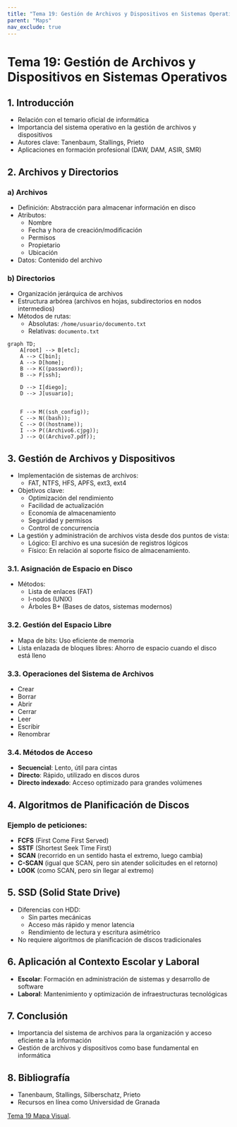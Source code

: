 ```yaml
---
title: "Tema 19: Gestión de Archivos y Dispositivos en Sistemas Operativos"
parent: "Maps"
nav_exclude: true
---
```



# Tema 19: Gestión de Archivos y Dispositivos en Sistemas Operativos

## 1. Introducción
- Relación con el temario oficial de informática
- Importancia del sistema operativo en la gestión de archivos y dispositivos
- Autores clave: Tanenbaum, Stallings, Prieto
- Aplicaciones en formación profesional (DAW, DAM, ASIR, SMR)

## 2. Archivos y Directorios
### a) Archivos
- Definición: Abstracción para almacenar información en disco
- Atributos:
  - Nombre
  - Fecha y hora de creación/modificación
  - Permisos
  - Propietario
  - Ubicación
- Datos: Contenido del archivo

### b) Directorios
- Organización jerárquica de archivos
- Estructura arbórea (archivos en hojas, subdirectorios en nodos intermedios)
- Métodos de rutas:
  - Absolutas: `/home/usuario/documento.txt`
  - Relativas: `documento.txt`


```mermaid
graph TD;
    A[root] --> B[etc];
    A --> C[bin];
    A --> D[home];
    B --> K((password));
    B --> F[ssh];
    
    D --> I[diego];
    D --> J[usuario];
    
    
    F --> M((ssh_config));
    C --> N((bash));
    C --> O((hostname));
    I --> P((Archivo6.cjpg));
    J --> Q((Archivo7.pdf));
```

## 3. Gestión de Archivos y Dispositivos
- Implementación de sistemas de archivos:
  - FAT, NTFS, HFS, APFS, ext3, ext4
- Objetivos clave:
  - Optimización del rendimiento
  - Facilidad de actualización
  - Economía de almacenamiento
  - Seguridad y permisos
  - Control de concurrencia
- La gestión y administración de archivos vista desde dos puntos de vista:
  - Lógico: El archivo es una sucesión de registros lógicos
  - Físico: En relación al soporte fisico de almacenamiento.

### 3.1. Asignación de Espacio en Disco
- Métodos:
  - Lista de enlaces (FAT)
  - I-nodos (UNIX)
  - Árboles B+ (Bases de datos, sistemas modernos)

### 3.2. Gestión del Espacio Libre
- Mapa de bits: Uso eficiente de memoria
- Lista enlazada de bloques libres: Ahorro de espacio cuando el disco está lleno

### 3.3. Operaciones del Sistema de Archivos
- Crear
- Borrar
- Abrir
- Cerrar
- Leer
- Escribir
- Renombrar

### 3.4. Métodos de Acceso
- **Secuencial**: Lento, útil para cintas
- **Directo**: Rápido, utilizado en discos duros
- **Directo indexado**: Acceso optimizado para grandes volúmenes

## 4. Algoritmos de Planificación de Discos
### Ejemplo de peticiones:
- **FCFS** (First Come First Served)
- **SSTF** (Shortest Seek Time First)
- **SCAN** (recorrido en un sentido hasta el extremo, luego cambia)
- **C-SCAN** (igual que SCAN, pero sin atender solicitudes en el retorno)
- **LOOK** (como SCAN, pero sin llegar al extremo)

## 5. SSD (Solid State Drive)
- Diferencias con HDD:
  - Sin partes mecánicas
  - Acceso más rápido y menor latencia
  - Rendimiento de lectura y escritura asimétrico
- No requiere algoritmos de planificación de discos tradicionales

## 6. Aplicación al Contexto Escolar y Laboral
- **Escolar**: Formación en administración de sistemas y desarrollo de software
- **Laboral**: Mantenimiento y optimización de infraestructuras tecnológicas

## 7. Conclusión
- Importancia del sistema de archivos para la organización y acceso eficiente a la información
- Gestión de archivos y dispositivos como base fundamental en informática

## 8. Bibliografía
- Tanenbaum, Stallings, Silberschatz, Prieto
- Recursos en línea como Universidad de Granada


[Tema 19 Mapa Visual](tema19map.html).

